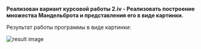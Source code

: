 **Реализован вариант курсовой работы 2.iv - Реализовать построение множества Мандельброта и представления его в виде картинки.**

Результат работы программы в виде картинки:

![result image](https://github.com/mycelium/hsse-fp-2019-2/blob/3530904/80002_konev_ivan/tasks/CourseWork/Mandelbrot.png)
